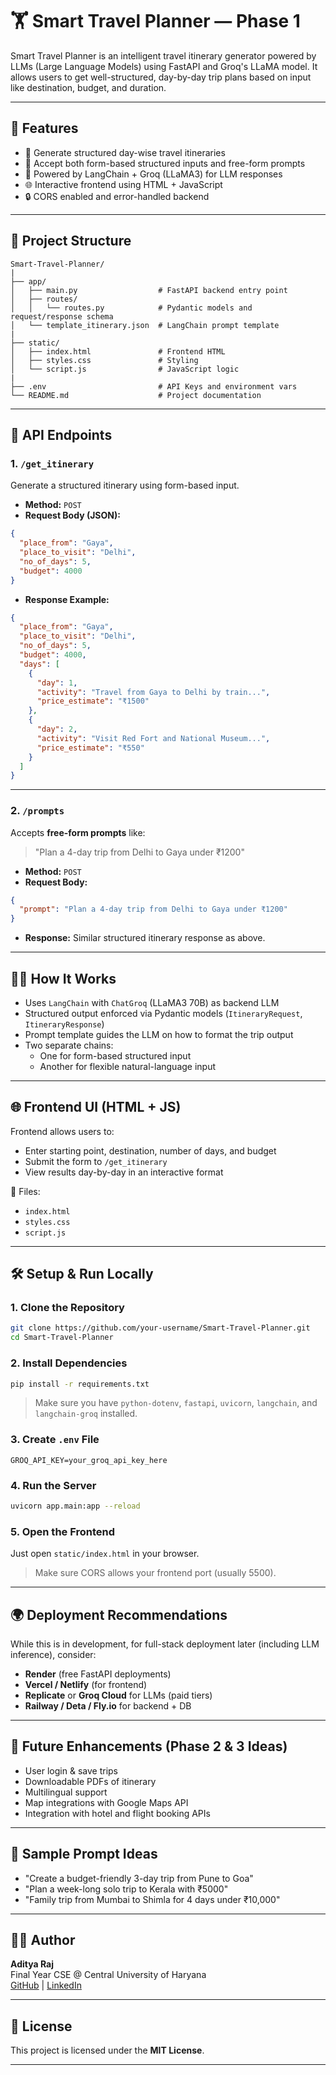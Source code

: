 # 🏋️ Smart Travel Planner — Phase 1

Smart Travel Planner is an intelligent travel itinerary generator powered by LLMs (Large Language Models) using FastAPI and Groq's LLaMA model. It allows users to get well-structured, day-by-day trip plans based on input like destination, budget, and duration.

---

## 🚀 Features

- 📍 Generate structured day-wise travel itineraries
- 📝 Accept both form-based structured inputs and free-form prompts
- 🤖 Powered by LangChain + Groq (LLaMA3) for LLM responses
- 🌐 Interactive frontend using HTML + JavaScript
- 🔒 CORS enabled and error-handled backend

---

## 📂 Project Structure

```
Smart-Travel-Planner/
|
├── app/
│   ├── main.py                  # FastAPI backend entry point
│   ├── routes/
│   │   └── routes.py            # Pydantic models and request/response schema
│   └── template_itinerary.json  # LangChain prompt template
|
├── static/
│   ├── index.html               # Frontend HTML
│   ├── styles.css               # Styling
│   └── script.js                # JavaScript logic
|
├── .env                         # API Keys and environment vars
└── README.md                    # Project documentation
```

---

## 📌 API Endpoints

### 1. `/get_itinerary`  
Generate a structured itinerary using form-based input.

- **Method:** `POST`  
- **Request Body (JSON):**

```json
{
  "place_from": "Gaya",
  "place_to_visit": "Delhi",
  "no_of_days": 5,
  "budget": 4000
}
```

- **Response Example:**

```json
{
  "place_from": "Gaya",
  "place_to_visit": "Delhi",
  "no_of_days": 5,
  "budget": 4000,
  "days": [
    {
      "day": 1,
      "activity": "Travel from Gaya to Delhi by train...",
      "price_estimate": "₹1500"
    },
    {
      "day": 2,
      "activity": "Visit Red Fort and National Museum...",
      "price_estimate": "₹550"
    }
  ]
}
```

---

### 2. `/prompts`  
Accepts **free-form prompts** like:  
> "Plan a 4-day trip from Delhi to Gaya under ₹1200"

- **Method:** `POST`  
- **Request Body:**

```json
{
  "prompt": "Plan a 4-day trip from Delhi to Gaya under ₹1200"
}
```

- **Response:** Similar structured itinerary response as above.

---

## 🧑‍💻 How It Works

- Uses `LangChain` with `ChatGroq` (LLaMA3 70B) as backend LLM
- Structured output enforced via Pydantic models (`ItineraryRequest`, `ItineraryResponse`)
- Prompt template guides the LLM on how to format the trip output
- Two separate chains:
  - One for form-based structured input
  - Another for flexible natural-language input

---

## 🌐 Frontend UI (HTML + JS)

Frontend allows users to:
- Enter starting point, destination, number of days, and budget
- Submit the form to `/get_itinerary`
- View results day-by-day in an interactive format

📁 Files:
- `index.html`
- `styles.css`
- `script.js`

---

## 🛠️ Setup & Run Locally

### 1. Clone the Repository

```bash
git clone https://github.com/your-username/Smart-Travel-Planner.git
cd Smart-Travel-Planner
```

### 2. Install Dependencies

```bash
pip install -r requirements.txt
```

> Make sure you have `python-dotenv`, `fastapi`, `uvicorn`, `langchain`, and `langchain-groq` installed.

### 3. Create `.env` File

```env
GROQ_API_KEY=your_groq_api_key_here
```

### 4. Run the Server

```bash
uvicorn app.main:app --reload
```

### 5. Open the Frontend

Just open `static/index.html` in your browser.

> Make sure CORS allows your frontend port (usually 5500).

---

## 🌍 Deployment Recommendations

While this is in development, for full-stack deployment later (including LLM inference), consider:
- **Render** (free FastAPI deployments)
- **Vercel / Netlify** (for frontend)
- **Replicate** or **Groq Cloud** for LLMs (paid tiers)
- **Railway / Deta / Fly.io** for backend + DB

---

## 📌 Future Enhancements (Phase 2 & 3 Ideas)

- User login & save trips
- Downloadable PDFs of itinerary
- Multilingual support
- Map integrations with Google Maps API
- Integration with hotel and flight booking APIs

---

## 🧠 Sample Prompt Ideas

- "Create a budget-friendly 3-day trip from Pune to Goa"
- "Plan a week-long solo trip to Kerala with ₹5000"
- "Family trip from Mumbai to Shimla for 4 days under ₹10,000"

---

## 👨‍💼 Author

**Aditya Raj**  
Final Year CSE @ Central University of Haryana  
[GitHub](https://github.com/Adi-Raj007) | [LinkedIn](https://www.linkedin.com/in/aditya-raj-ab7b06250/)

---

## 📜 License

This project is licensed under the **MIT License**.

---